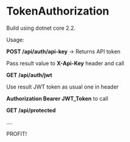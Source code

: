 # TokenAuthorization
Build using dotnet core 2.2.

Usage:

**POST /api/auth/api-key** -> Returns API token

Pass result value to **X-Api-Key** header and call

**GET /api/auth/jwt**

Use result JWT token as usual one in header

**Authorization Bearer JWT_Token** to call

**GET /api/protected**

....

PROFIT!
